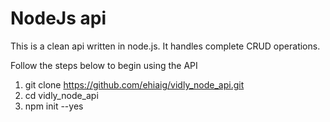 # NodeJs api
This is a clean api written in node.js. It handles complete CRUD operations.

Follow the steps below to begin using the API
1. git clone https://github.com/ehiaig/vidly_node_api.git
2. cd vidly_node_api
3. npm init --yes

